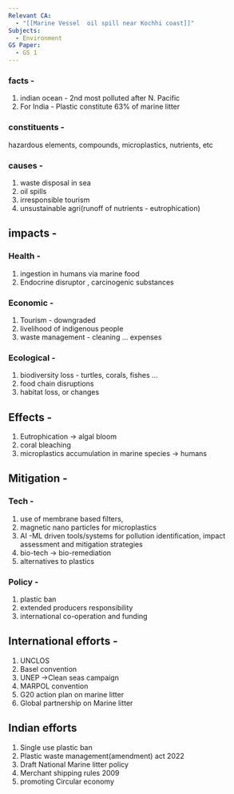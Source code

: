 ```yaml
---
Relevant CA:
  - "[[Marine Vessel  oil spill near Kochhi coast]]"
Subjects:
  - Environment
GS Paper:
  - GS 1
---
```

### facts -

1. indian ocean - 2nd most polluted after N. Pacific
2. For India - Plastic constitute 63% of marine litter

  

### constituents -

hazardous elements, compounds, microplastics, nutrients, etc

  

### causes -

1. waste disposal in sea
2. oil spills
3. irresponsible tourism
4. unsustainable agri(runoff of nutrients - eutrophication)

  

## impacts -

### Health -

1. ingestion in humans via marine food
2. Endocrine disruptor , carcinogenic substances

  

### Economic -

1. Tourism - downgraded
2. livelihood of indigenous people
3. waste management - cleaning … expenses

  

### Ecological -

1. biodiversity loss - turtles, corals, fishes …
2. food chain disruptions
3. habitat loss, or changes

  

## Effects -

1. Eutrophication → algal bloom
2. coral bleaching
3. microplastics accumulation in marine species → humans

  

## Mitigation -

### Tech -

1. use of membrane based filters,
2. magnetic nano particles for microplastics
3. AI -ML driven tools/systems for pollution identification, impact assessment and mitigation strategies
4. bio-tech → bio-remediation
5. alternatives to plastics

  

### Policy -

1. plastic ban
2. extended producers responsibility
3. international co-operation and funding

  

## International efforts -

1. UNCLOS
2. Basel convention
3. UNEP →Clean seas campaign
4. MARPOL convention
5. G20 action plan on marine litter
6. Global partnership on Marine litter

  

## Indian efforts

1. Single use plastic ban
2. Plastic waste management(amendment) act 2022
3. Draft National Marine litter policy
4. Merchant shipping rules 2009
5. promoting Circular economy